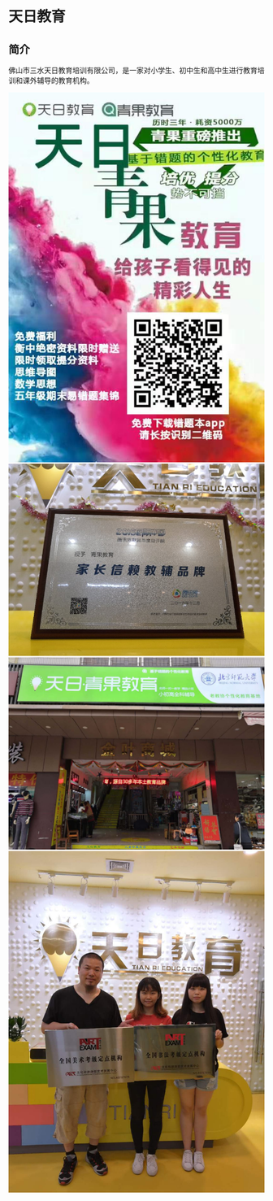 # 天日教育

## 简介
佛山市三水天日教育培训有限公司，是一家对小学生、初中生和高中生进行教育培训和课外辅导的教育机构。

![](1.jpg)
![](2.jpg)
![](3.jpg)
![](4.jpg)
